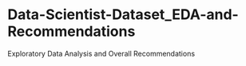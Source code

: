 # Data-Scientist-Dataset_EDA-and-Recommendations
Exploratory Data Analysis and Overall Recommendations
